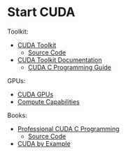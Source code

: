 # Start CUDA

Toolkit:

- [CUDA Toolkit](https://developer.nvidia.com/cuda-toolkit)
  - [Source Code](http://http.download.nvidia.com/cuda-toolkit/)
- [CUDA Toolkit Documentation](http://docs.nvidia.com/cuda/)
  - [CUDA C Programming Guide](http://docs.nvidia.com/cuda/cuda-c-programming-guide/index.html)

GPUs:

- [CUDA GPUs](https://developer.nvidia.com/cuda-gpus)
- [Compute Capabilities](https://docs.nvidia.com/cuda/cuda-c-programming-guide/index.html#compute-capabilities)

Books:

- [Professional CUDA C Programming](http://www.hds.bme.hu/~fhegedus/C++/Professional%20CUDA%20C%20Programming.pdf)
  - [Source Code](https://github.com/deeperlearning/professional-cuda-c-programming)
- [CUDA by Example](http://developer.download.nvidia.com/books/cuda-by-example/cuda-by-example-sample.pdf)
